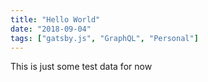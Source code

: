 ```yaml
---
title: "Hello World"
date: "2018-09-04"
tags: ["gatsby.js", "GraphQL", "Personal"]
---
```


This is just some test data for now